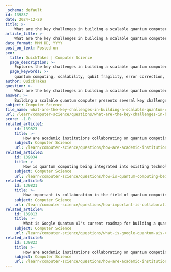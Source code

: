 ```yaml
---
_schema: default
id: 139837
date: 2024-12-20
title: >-
    What are the key challenges in building a scalable quantum computer?
article_title: >-
    What are the key challenges in building a scalable quantum computer?
date_format: MMM DD, YYYY
post_on_text: Posted on
seo:
  title: QuickTakes | Computer Science
  page_description: >-
    Explores the key challenges in building a scalable quantum computer, focusing on qubit fragility, error rates, integration with classical systems, quantum error correction, and the need for skilled professionals.
  page_keywords: >-
    quantum computing, scalability, qubit fragility, error correction, quantum algorithms, integration, classical systems, fidelity, resource requirements, workforce development
author: QuickTakes
question: >-
    What are the key challenges in building a scalable quantum computer?
answer: >-
    Building a scalable quantum computer presents several key challenges that researchers and engineers must address. Here are the primary obstacles:\n\n1. **Qubit Fragility**: Qubits, the fundamental units of quantum information, are highly sensitive to their environment. They can easily lose their quantum state due to decoherence, which limits the duration of calculations. Current technologies can only maintain qubits in a quantum state for brief periods, making it difficult to perform long computations.\n\n2. **Scalability of Qubits**: The most advanced quantum computers today have only a few dozen to a few hundred qubits. However, to solve practical, real-world problems, experts estimate that thousands or even millions of qubits will be necessary. Achieving this level of scale is extremely challenging, as it requires advancements in both hardware and software.\n\n3. **Error Rates and Fidelity**: Different qubit technologies, such as superconducting circuits and trapped ions, face issues related to fidelity at scale. For instance, while trapped ions exhibit low error rates for small systems, creating entanglement across more than two qubits has proven difficult. Additionally, the control electronics required for these systems can complicate scalability.\n\n4. **Integration with Classical Systems**: A comprehensive roadmap for building utility-scale quantum supercomputers suggests that integrating quantum processors with classical high-performance computing (HPC) systems is essential. This integration poses its own set of challenges, as it requires seamless communication and coordination between the two types of systems.\n\n5. **Quantum Error Correction**: Ensuring reliability in quantum computations is crucial. Quantum error correction is pivotal for maintaining the integrity of computations, but developing robust error correction codes that can work efficiently with large numbers of qubits remains a significant hurdle.\n\n6. **Optimization of Quantum Algorithms**: The development of efficient quantum algorithms that can leverage the strengths of both quantum and classical computing is necessary for practical applications. This includes addressing the challenges associated with parameterized quantum circuits and optimizing them for noisy hardware.\n\n7. **Infrastructure and Resource Requirements**: Building a scalable quantum computer requires significant infrastructure, including advanced cooling systems and precise control mechanisms. The resource demands for maintaining and operating such systems can be substantial.\n\n8. **Educational and Workforce Development**: As the field of quantum computing evolves, there is a pressing need for skilled professionals who can contribute to overcoming these challenges. Educational initiatives and workforce development programs are essential to prepare the next generation of quantum scientists and engineers.\n\nIn summary, the path to scalable quantum computing is fraught with technical and practical challenges, ranging from qubit stability and error rates to the integration of quantum and classical systems. Addressing these issues will require collaborative efforts among scientists, researchers, and industry experts.
subject: Computer Science
file_name: what-are-the-key-challenges-in-building-a-scalable-quantum-computer.md
url: /learn/computer-science/questions/what-are-the-key-challenges-in-building-a-scalable-quantum-computer
score: -1.0
related_article1:
    id: 139823
    title: >-
        How are academic institutions collaborating on quantum computing research?
    subject: Computer Science
    url: /learn/computer-science/questions/how-are-academic-institutions-collaborating-on-quantum-computing-research
related_article2:
    id: 139834
    title: >-
        How is quantum computing being integrated into existing technological infrastructures?
    subject: Computer Science
    url: /learn/computer-science/questions/how-is-quantum-computing-being-integrated-into-existing-technological-infrastructures
related_article3:
    id: 139821
    title: >-
        How important is collaboration in the field of quantum computing?
    subject: Computer Science
    url: /learn/computer-science/questions/how-important-is-collaboration-in-the-field-of-quantum-computing
related_article4:
    id: 139813
    title: >-
        What is Google Quantum AI's current roadmap for building a quantum computer?
    subject: Computer Science
    url: /learn/computer-science/questions/what-is-google-quantum-ais-current-roadmap-for-building-a-quantum-computer
related_article5:
    id: 139823
    title: >-
        How are academic institutions collaborating on quantum computing research?
    subject: Computer Science
    url: /learn/computer-science/questions/how-are-academic-institutions-collaborating-on-quantum-computing-research
---
```


&nbsp;